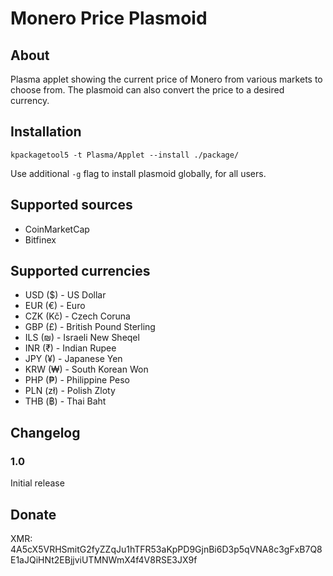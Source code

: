 # Monero Price Plasmoid

## About
Plasma applet showing the current price of Monero from various markets to choose from. The plasmoid can also convert the price to a desired currency.

## Installation
```
kpackagetool5 -t Plasma/Applet --install ./package/
```

Use additional `-g` flag to install plasmoid globally, for all users.

## Supported sources
- CoinMarketCap
- Bitfinex

## Supported currencies
- USD ($) - US Dollar
- EUR (€) - Euro
- CZK (Kč) - Czech Coruna
- GBP (£) - British Pound Sterling
- ILS (₪) - Israeli New Sheqel
- INR (₹) - Indian Rupee
- JPY (¥) - Japanese Yen
- KRW (₩) - South Korean Won
- PHP (₱) - Philippine Peso
- PLN (zł) - Polish Zloty
- THB (฿) - Thai Baht

## Changelog

### 1.0
Initial release

## Donate
XMR: 4A5cX5VRHSmitG2fyZZqJu1hTFR53aKpPD9GjnBi6D3p5qVNA8c3gFxB7Q8E1aJQiHNt2EBjjviUTMNWmX4f4V8RSE3JX9f
